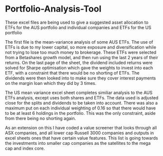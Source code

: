 # Portfolio-Analysis-Tool
These excel files are being used to give a suggested asset allocation to ETFs for the AUS portfolio and individual companies and ETFs for the US portfolio

The first file is the mean-variance analysis of some AUS ETFs. The use of ETFs is due to my lower capital, so more exposure and diversification while not trying to lose
too much money to brokerage. These ETFs were selected from a Betashares growth model, and then run using the last 2 years of their returns. On the last page of the sheet, 
the dividend included returns were solved for Sharpe optimisation which gave the weights to invest into each ETF, with a constraint that there would be no shorting of ETFs.
The dividends were then looked into to make sure they cover interest payments on the margin loan which they did by 3 times.

The US mean variance excel sheet completes similiar analysis to the AUS ETFs analysis, except uses both shares and ETFs. The data used is adjusted close for the 
splits and dividends to be taken into account. There was also a maximum put on each individual weighting of 0.16 so that there would have to be at least 6 holdings in the
portfolio. This was the only constraint, aside from there being no shorting again.

As an extension on this I have coded a value screener that looks through all ASX companies, and all lower cap Russell 3000 companies and outputs in excel sheets ones that have 
certain value features. This list is going towards the investments into smaller cap companies as the satellites to the mega cap and index core.
